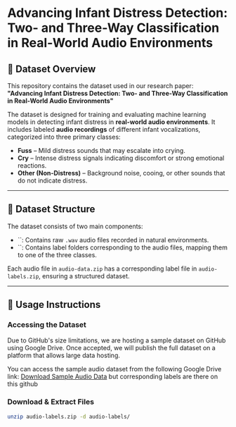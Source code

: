 # Advancing Infant Distress Detection: Two- and Three-Way Classification in Real-World Audio Environments

## 📌 Dataset Overview

This repository contains the dataset used in our research paper:\
**"Advancing Infant Distress Detection: Two- and Three-Way Classification in Real-World Audio Environments"**

The dataset is designed for training and evaluating machine learning models in detecting infant distress in **real-world audio environments**. It includes labeled **audio recordings** of different infant vocalizations, categorized into three primary classes:

- **Fuss** – Mild distress sounds that may escalate into crying.
- **Cry** – Intense distress signals indicating discomfort or strong emotional reactions.
- **Other (Non-Distress)** – Background noise, cooing, or other sounds that do not indicate distress.

---

## 📂 Dataset Structure

The dataset consists of two main components:

- \`\`: Contains raw `.wav` audio files recorded in natural environments.
- \`\`: Contains label folders corresponding to the audio files, mapping them to one of the three classes.

Each audio file in `audio-data.zip` has a corresponding label file in `audio-labels.zip`, ensuring a structured dataset.

---

## 🚀 Usage Instructions

### **Accessing the Dataset**

Due to GitHub's size limitations, we are hosting a sample dataset on GitHub using Google Drive. Once accepted, we will publish the full dataset on a platform that allows large data hosting.

You can access the sample audio dataset from the following Google Drive link: [Download Sample Audio Data](https://drive.google.com/file/d/1CY72Nw8ERDwyDquFXl-bw4FUMQPnaQaM/view?usp=drive_link) but corresponding labels are there on this github

### **Download & Extract Files**

```sh
unzip audio-labels.zip -d audio-labels/
```

